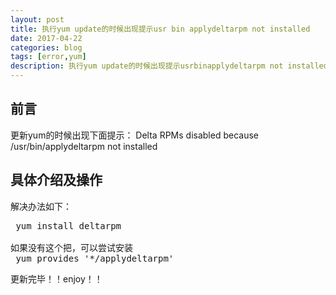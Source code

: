 ```yaml
---
layout: post
title: 执行yum update的时候出现提示usr bin applydeltarpm not installed
date: 2017-04-22
categories: blog
tags: [error,yum]
description: 执行yum update的时候出现提示usrbinapplydeltarpm not installed
---
```


## 前言
更新yum的时候出现下面提示：
Delta RPMs disabled because /usr/bin/applydeltarpm not installed

## 具体介绍及操作

解决办法如下：
<pre>
 yum install deltarpm

如果没有这个把，可以尝试安装
 yum provides '*/applydeltarpm'
</pre>


更新完毕！！enjoy！！

